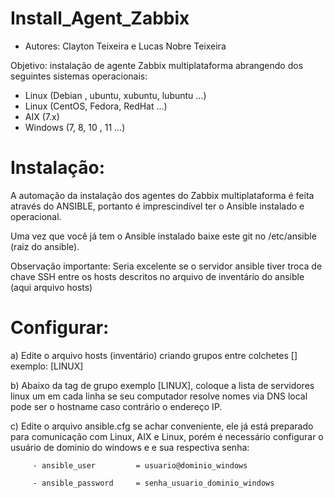 # Install_Agent_Zabbix

  - Autores: Clayton Teixeira e Lucas Nobre Teixeira
  
  Objetivo: instalação de agente Zabbix multiplataforma abrangendo dos seguintes sistemas operacionais:
  
  - Linux (Debian , ubuntu, xubuntu, lubuntu ...)
  - Linux (CentOS, Fedora, RedHat ...)
  - AIX (7.x)
  - Windows (7, 8, 10 , 11 ...)
  
# Instalação:
  
  A automação da instalação dos agentes do Zabbix multiplataforma é feita através do ANSIBLE, portanto é imprescindível ter o Ansible instalado e operacional.
  
  Uma vez que você já tem o Ansible instalado baixe este git no /etc/ansible (raiz do ansible).
  
  Observação importante: Seria excelente se o servidor ansible tiver troca de chave SSH entre os hosts descritos no arquivo de inventário do ansible (aqui arquivo hosts)
  
  
# Configurar:
  
   a) Edite o arquivo hosts (inventário) criando grupos entre colchetes [] exemplo:  [LINUX]
   
   b) Abaixo da tag de grupo exemplo [LINUX], coloque a lista de servidores linux um em cada linha se seu computador resolve nomes via DNS local pode ser o hostname caso contrário o endereço IP.
   
   c) Edite o arquivo ansible.cfg se achar conveniente, ele já está preparado para comunicação com Linux, AIX e Linux, porém é necessário configurar o usuário de dominio do windows e e sua respectiva senha:
   
         - ansible_user         = usuario@dominio_windows
   
         - ansible_password     = senha_usuario_dominio_windows
   
